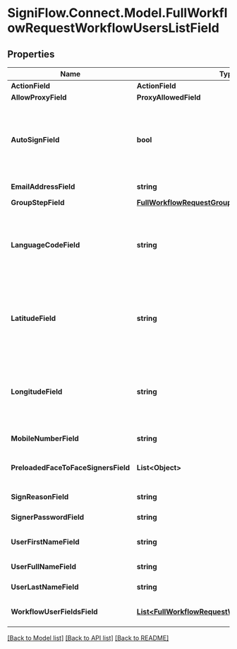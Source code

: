 
# SigniFlow.Connect.Model.FullWorkflowRequestWorkflowUsersListField

## Properties

Name | Type | Description | Notes
------------ | ------------- | ------------- | -------------
**ActionField** | **ActionField** |  | 
**AllowProxyField** | **ProxyAllowedField** |  | 
**AutoSignField** | **bool** | ### Enable auto sign.  &#x60;True &#x3D; Signature will be applied automaticly False &#x3D; User will need to login and Sign&#x60;  | 
**EmailAddressField** | **string** | Workflow user&#39;s email addresses. | 
**GroupStepField** | [**FullWorkflowRequestGroupStepField**](FullWorkflowRequestGroupStepField.md) |  | [optional] 
**LanguageCodeField** | **string** | #### Sets the display language for the user ##### ISO 2 Digit Code  &#x60;en &#x3D; English es &#x3D; Spanish fr &#x3D; French&#x60;  | 
**LatitudeField** | **string** | The current GPS lattitude location where the signing is taking place from. Needs to be paired with the longitude field. | 
**LongitudeField** | **string** | The current GPS longitudelocation where the signing is taking place from. Needs to be paired with the lattitude field. | 
**MobileNumberField** | **string** | Group user&#39;s mobile number. | 
**PreloadedFaceToFaceSignersField** | **List&lt;Object&gt;** | Preloaded user&#39;s who will be using the face to face signature field. | [optional] 
**SignReasonField** | **string** | Reason for signature. | [optional] 
**SignerPasswordField** | **string** | Face to face user&#39;s password. | 
**UserFirstNameField** | **string** | Face to face user&#39;s first name. | 
**UserFullNameField** | **string** | Face to face user&#39;s full name. | 
**UserLastNameField** | **string** | Face to face user&#39;s last name. | 
**WorkflowUserFieldsField** | [**List&lt;FullWorkflowRequestWorkflowUserFieldsField&gt;**](FullWorkflowRequestWorkflowUserFieldsField.md) | The list of the workflowed documents field. | 

[[Back to Model list]](../README.md#documentation-for-models)
[[Back to API list]](../README.md#documentation-for-api-endpoints)
[[Back to README]](../README.md)

